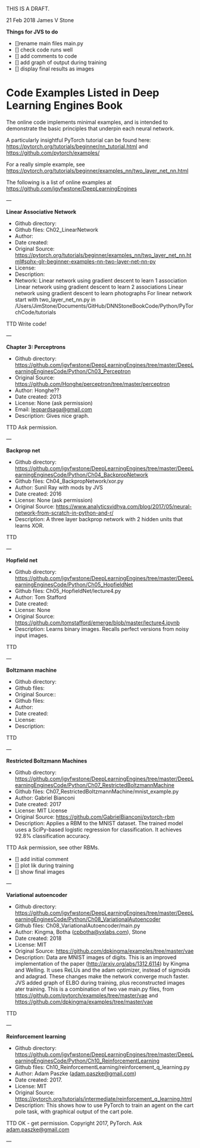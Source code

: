 THIS IS A DRAFT.

21 Feb 2018 	James V Stone

**Things for JVS to do**
- []rename main files main.py
- [] check code runs well
- [] add comments to code
- [] add graph of output during training
- [] display final results as images

Code Examples Listed in Deep Learning Engines Book
===========================================

The online code implements minimal examples, and is intended to demonstrate the basic principles that underpin each neural network. 

A particularly insightful PyTorch tutorial can be found here:
	https://pytorch.org/tutorials/beginner/nn_tutorial.html
and
	https://github.com/pytorch/examples/

For a really simple example, see 
	https://pytorch.org/tutorials/beginner/examples_nn/two_layer_net_nn.html

The following is a list of online examples at
	https://github.com/jgvfwstone/DeepLearningEngines

—

**Linear Associative Network**
* Github directory: 
* Github files: Ch02_LinearNetwork
* Author: 
* Date created: 
* Original Source: https://pytorch.org/tutorials/beginner/examples_nn/two_layer_net_nn.html#sphx-glr-beginner-examples-nn-two-layer-net-nn-py
* License: 
* Description: 
* Network: Linear network using gradient descent to learn 1 association Linear network using gradient descent to learn 2 associations Linear network using gradient descent to learn photographs 
For linear network start with two_layer_net_nn.py
in /Users/JimStone/Documents/GitHub/DNNStoneBookCode/Python/PyTorchCode/tutorials

TTD Write code!

—

**Chapter 3: Perceptrons** 
* Github directory: https://github.com/jgvfwstone/DeepLearningEngines/tree/master/DeepLearningEnginesCode/Python/Ch03_Perceptron
* Original Source: https://github.com/Honghe/perceptron/tree/master/perceptron
* Author: Honghe??
* Date created: 2013
* License: None (ask permission)
* Email: leopardsaga@gmail.com
* Description: Gives nice graph.

TTD Ask permission.

—

**Backprop net**
* Github directory: https://github.com/jgvfwstone/DeepLearningEngines/tree/master/DeepLearningEnginesCode/Python/Ch04_BackpropNetwork
* Github files: Ch04_BackpropNetwork/xor.py
* Author: Sunil Ray with mods by JVS
* Date created: 2016
* License: None (ask permission)
* Original Source: https://www.analyticsvidhya.com/blog/2017/05/neural-network-from-scratch-in-python-and-r/
* Description:  A three layer backprop network with 2 hidden units that learns XOR.

TTD

—

**Hopfield net**
* Github directory: https://github.com/jgvfwstone/DeepLearningEngines/tree/master/DeepLearningEnginesCode/Python/Ch05_HopfieldNet
* Github files: Ch05_HopfieldNet/lecture4.py
* Author: Tom Stafford
* Date created: 
* License: None
* Original Source: https://github.com/tomstafford/emerge/blob/master/lecture4.ipynb
* Description: Learns binary images. Recalls perfect versions from noisy input images.

TTD

—

**Boltzmann machine**
* Github directory: 
* Github files: 
* Original Source::
* Github files: 
* Author: 
* Date created: 
* License: 
* Description: 

TTD

—

**Restricted Boltzmann Machines**
* Github directory:  https://github.com/jgvfwstone/DeepLearningEngines/tree/master/DeepLearningEnginesCode/Python/Ch07_RestrictedBoltzmannMachine
* Github files: Ch07_RestrictedBoltzmannMachine/mnist_example.py
* Author: Gabriel Bianconi 
* Date created: 2017
* License: MIT License
* Original Source: https://github.com/GabrielBianconi/pytorch-rbm
* Description: Applies a RBM to the MNIST dataset. The trained model uses a SciPy-based logistic regression for classification. It achieves 92.8% classification accuracy.

TTD Ask permission, see other RBMs.
- [] add initial comment
- [] plot lik during training
- [] show final images

—

**Variational autoencoder**
* Github directory: https://github.com/jgvfwstone/DeepLearningEngines/tree/master/DeepLearningEnginesCode/Python/Ch08_VariationalAutoencoder
* Github files: Ch08_VariationalAutoencoder/main.py
* Author: Kingma, Botha (cpbotha@vxlabs.com), Stone
* Date created: 2018
* License: MIT
* Original Source: https://github.com/dpkingma/examples/tree/master/vae
* Description: Data are MNIST images of digits. This is an improved implementation of the paper (http://arxiv.org/abs/1312.6114) by Kingma and Welling. It uses ReLUs and the adam optimizer, instead of sigmoids and adagrad. These changes make the network converge much faster. JVS added graph of ELBO during training, plus reconstructed images ater training.
This is a combination of two vae main.py files, from
	https://github.com/pytorch/examples/tree/master/vae
and 
	https://github.com/dpkingma/examples/tree/master/vae

TTD

—

**Reinforcement learning**
* Github directory: https://github.com/jgvfwstone/DeepLearningEngines/tree/master/DeepLearningEnginesCode/Python/Ch10_ReinforcementLearning
* Github files: Ch10_ReinforcementLearning/reinforcement_q_learning.py
* Author: Adam Paszke (adam.paszke@gmail.com)
* Date created: 2017.
* License: MIT
* Original Source: https://pytorch.org/tutorials/intermediate/reinforcement_q_learning.html
* Description: This shows how to use PyTorch to train an agent on the cart pole task, with graphical output of the cart pole.

TTD OK - get permission.  Copyright 2017, PyTorch. Ask adam.paszke@gmail.com

—
